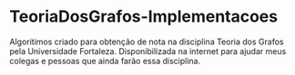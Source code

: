 TeoriaDosGrafos-Implementacoes
==============================

Algoritimos criado para obtenção de nota na disciplina Teoria dos Grafos pela Universidade Fortaleza. Disponibilizada na internet para ajudar
meus colegas e pessoas que ainda farão essa disciplina.
